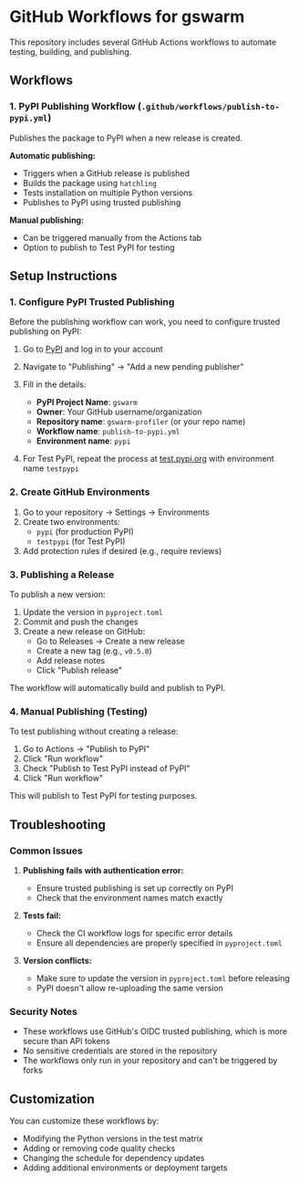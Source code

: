 # GitHub Workflows for gswarm

This repository includes several GitHub Actions workflows to automate testing, building, and publishing.

## Workflows


### 1. PyPI Publishing Workflow (`.github/workflows/publish-to-pypi.yml`)

Publishes the package to PyPI when a new release is created.

**Automatic publishing:**
- Triggers when a GitHub release is published
- Builds the package using `hatchling`
- Tests installation on multiple Python versions
- Publishes to PyPI using trusted publishing

**Manual publishing:**
- Can be triggered manually from the Actions tab
- Option to publish to Test PyPI for testing


## Setup Instructions

### 1. Configure PyPI Trusted Publishing

Before the publishing workflow can work, you need to configure trusted publishing on PyPI:

1. Go to [PyPI](https://pypi.org) and log in to your account
2. Navigate to "Publishing" → "Add a new pending publisher"
3. Fill in the details:
   - **PyPI Project Name**: `gswarm`
   - **Owner**: Your GitHub username/organization
   - **Repository name**: `gswarm-profiler` (or your repo name)
   - **Workflow name**: `publish-to-pypi.yml`
   - **Environment name**: `pypi`

4. For Test PyPI, repeat the process at [test.pypi.org](https://test.pypi.org) with environment name `testpypi`

### 2. Create GitHub Environments

1. Go to your repository → Settings → Environments
2. Create two environments:
   - `pypi` (for production PyPI)
   - `testpypi` (for Test PyPI)
3. Add protection rules if desired (e.g., require reviews)

### 3. Publishing a Release

To publish a new version:

1. Update the version in `pyproject.toml`
2. Commit and push the changes
3. Create a new release on GitHub:
   - Go to Releases → Create a new release
   - Create a new tag (e.g., `v0.5.0`)
   - Add release notes
   - Click "Publish release"

The workflow will automatically build and publish to PyPI.

### 4. Manual Publishing (Testing)

To test publishing without creating a release:

1. Go to Actions → "Publish to PyPI"
2. Click "Run workflow"
3. Check "Publish to Test PyPI instead of PyPI"
4. Click "Run workflow"

This will publish to Test PyPI for testing purposes.

## Troubleshooting

### Common Issues

1. **Publishing fails with authentication error:**
   - Ensure trusted publishing is set up correctly on PyPI
   - Check that the environment names match exactly

2. **Tests fail:**
   - Check the CI workflow logs for specific error details
   - Ensure all dependencies are properly specified in `pyproject.toml`

3. **Version conflicts:**
   - Make sure to update the version in `pyproject.toml` before releasing
   - PyPI doesn't allow re-uploading the same version

### Security Notes

- These workflows use GitHub's OIDC trusted publishing, which is more secure than API tokens
- No sensitive credentials are stored in the repository
- The workflows only run in your repository and can't be triggered by forks

## Customization

You can customize these workflows by:

- Modifying the Python versions in the test matrix
- Adding or removing code quality checks
- Changing the schedule for dependency updates
- Adding additional environments or deployment targets
